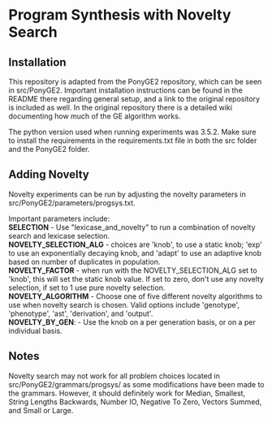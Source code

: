 # Program Synthesis with Novelty Search

## Installation
This repository is adapted from the PonyGE2 repository, which can be seen in 
src/PonyGE2. Important installation instructions can be found in the README there regarding 
general setup, and a link to the original repository is included as well. In the 
original repository there is a detailed wiki documenting how much of the GE algorithm 
works. 

The python version used when running experiments was 3.5.2. 
Make sure to install the requirements in the requirements.txt file in both 
the src folder and the PonyGE2 folder.

## Adding Novelty

Novelty experiments can be run by adjusting the novelty parameters in 
src/PonyGE2/parameters/progsys.txt.

Important parameters include:  
__SELECTION__ - Use "lexicase_and_novelty" to run a combination of novelty search and 
lexicase selection.   
__NOVELTY_SELECTION_ALG__ -  choices are 'knob', to use a static knob; 'exp' to use an 
exponentially decaying knob, and 'adapt' to use an adaptive knob based on number of duplicates
in population.   
__NOVELTY_FACTOR__ - when run with the NOVELTY_SELECTION_ALG set to 'knob', this will 
set the static knob value. If set to zero, don't use any novelty selection, if set to 1 
use pure novelty selection.   
__NOVELTY_ALGORITHM__ - Choose one of five different novelty algorithms to use when novelty 
search is chosen. Valid options include 'genotype', 'phenotype', 'ast', 'derivation', and 'output'.  
__NOVELTY_BY_GEN__: - Use the knob on a per generation basis, or on a per individual basis. 


## Notes
Novelty search may not work for all problem choices located in src/PonyGE2/grammars/progsys/ as some 
modifications have been made to the grammars. However, it should definitely work for 
Median, Smallest, String Lengths Backwards, Number IO, Negative To Zero, Vectors Summed, and 
Small or Large. 